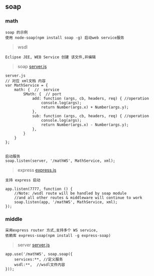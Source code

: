 ## soap

### math

```
soap 的示例
使用 node-soap(npm install soap -g) 启动web service服务
```
> wsdl

```
Eclipse JEE, WEB Service 创建 该文件,并编辑
```

> soap [server.js](./math/server.js)

```
server.js
// 对应 xml文档 内容
var MathService = {
    math: {  //  service
        SMath: {  // port 
            add: function (args, cb, headers, req) { //operation
                console.log(args);
                return Number(args.x) + Number(args.y);
            },
            sub: function (args, cb, headers, req) { //operation
                console.log(args);
                return Number(args.x) - Number(args.y);
            },
        }
    }
};


启动服务
soap.listen(server, '/mathWS', MathService, xml);
```

> express [express.js](./math/express.js)

```
支持 express 启动

app.listen(7777, function () {
    //Note: /wsdl route will be handled by soap module
    //and all other routes & middleware will continue to work
    soap.listen(app, '/mathWS', MathService, xml);
});
```


### middle

```
采用express router 方式,支持多个 WS service,
依赖库 express-soap(npm install -g express-soap)
```

> server [server.js](./middle/server.js)

```
app.use('/mathWS', soap.soap({
    services:**, //定义服务
    wsdl:**,  //wsdl文件内容
}));
```
